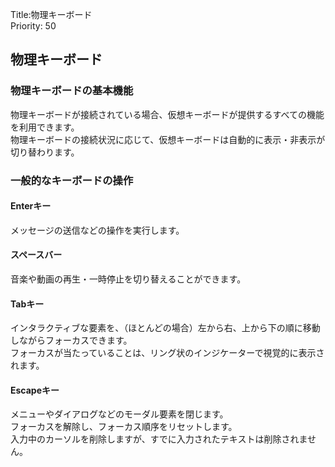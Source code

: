 Title:物理キーボード  
Priority: 50

## 物理キーボード

### 物理キーボードの基本機能
物理キーボードが接続されている場合、仮想キーボードが提供するすべての機能を利用できます。  
物理キーボードの接続状況に応じて、仮想キーボードは自動的に表示・非表示が切り替わります。  

### 一般的なキーボードの操作

#### Enterキー
メッセージの送信などの操作を実行します。  

#### スペースバー
音楽や動画の再生・一時停止を切り替えることができます。

#### Tabキー
インタラクティブな要素を、（ほとんどの場合）左から右、上から下の順に移動しながらフォーカスできます。  
フォーカスが当たっていることは、リング状のインジケーターで視覚的に表示されます。  

#### Escapeキー
メニューやダイアログなどのモーダル要素を閉じます。  
フォーカスを解除し、フォーカス順序をリセットします。  
入力中のカーソルを削除しますが、すでに入力されたテキストは削除されません。  
